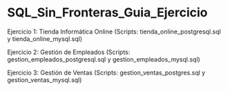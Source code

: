 # SQL_Sin_Fronteras_Guia_Ejercicio  

Ejercicio 1: Tienda Informática Online (Scripts: tienda_online_postgresql.sql y tienda_online_mysql.sql)

Ejercicio 2: Gestión de Empleados (Scripts: gestion_empleados_postgresql.sql y gestion_empleados_mysql.sql)

Ejercicio 3: Gestión de Ventas (Scripts: gestion_ventas_postgres.sql y gestion_ventas_mysql.sql)




